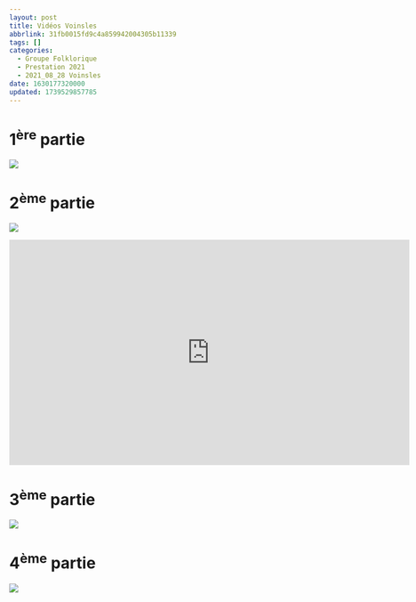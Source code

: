 ```yaml
---
layout: post
title: Vidéos Voinsles
abbrlink: 31fb0015fd9c4a859942004305b11339
tags: []
categories:
  - Groupe Folklorique
  - Prestation 2021
  - 2021_08_28 Voinsles
date: 1630177320000
updated: 1739529857785
---
```


# 1<sup>ère</sup> partie

[<img src="/resources/1f3ccb844ded4520838db3de5fadd3db.png">](https://youtu.be/HnIX39rXR80)

# 2<sup>ème</sup> partie

[<img src="/resources/20af7487c50f4e4f9b48ae766157d138.png">](https://youtu.be/lcRyYpxhpLI)

<iframe id="ytplayer" type="text/html" width="720" height="405"
src="https://www.youtube.com/embed/lcRyYpxhpLI"
frameborder="0" allowfullscreen></iframe>

# 3<sup>ème</sup> partie

[<img src="/resources/64e1c5937e3f4c73b8d1e8415dd2b98c.png">](https://youtu.be/8jzPTtnzXPc)

# 4<sup>ème</sup> partie

[<img src="/resources/efd0198fdf4b4a20abc7f398ed5923cf.png">](https://youtu.be/A9fRZUw0Jgs)
